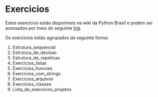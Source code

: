 # Exercicios
Estes exercícios estão disponíveis na wiki da Python Brasil e podem ser acessados por meio do seguinte [link](https://wiki.python.org.br/ListaDeExercicios)

Os exercicios estão agrupados da seguinte forma:

1. Estrutura_sequencial
2. Estrutura_de_decisao
3. Estrutura_de_repeticao
4. Exercicios_listas
5. Exercicios_funcoes
6. Exercicios_com_strings
7. Exercicios_arquivos
8. Exercicios_classes
9. Lista_de_exercicios_projetos

